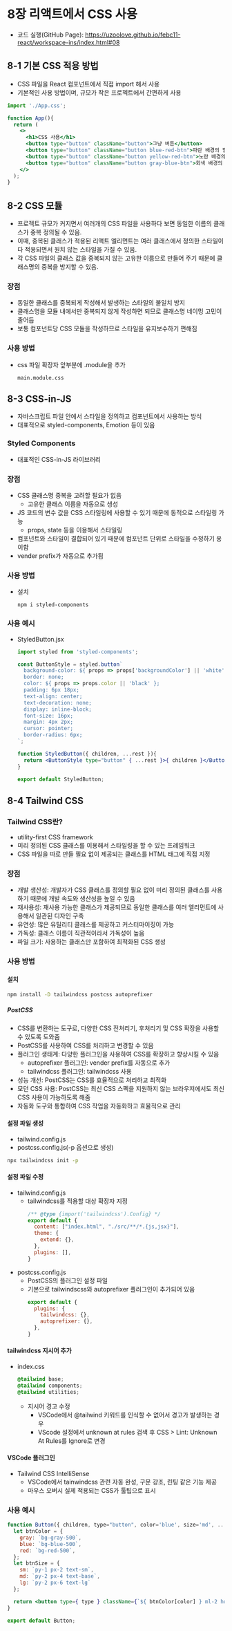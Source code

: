 # 8장 리액트에서 CSS 사용
* 코드 실행(GitHub Page): <https://uzoolove.github.io/febc11-react/workspace-ins/index.html#08>

## 8-1 기본 CSS 적용 방법
* CSS 파일을 React 컴포넌트에서 직접 import 해서 사용
* 기본적인 사용 방법이며, 규모가 작은 프로젝트에서 간편하게 사용
```jsx
import './App.css';

function App(){
  return (
    <>
      <h1>CSS 사용</h1>
      <button type="button" className="button">그냥 버튼</button>
      <button type="button" className="button blue-red-btn">파란 배경의 빨간 글자</button>
      <button type="button" className="button yellow-red-btn">노란 배경의 빨간 글자</button>
      <button type="button" className="button gray-blue-btn">회색 배경의 파란 글자</button>
    </>
  );
}
```

## 8-2 CSS 모듈
* 프로젝트 규모가 커지면서 여러개의 CSS 파일을 사용하다 보면 동일한 이름의 클래스가 중복 정의될 수 있음.
* 이때, 중복된 클래스가 적용된 리액트 엘리먼트는 여러 클래스에서 정의한 스타일이 다 적용되면서 원치 않는 스타일을 가질 수 있음.
* 각 CSS 파일의 클래스 값을 중복되지 않는 고유한 이름으로 만들어 주기 때문에 클래스명의 중복을 방지할 수 있음.

### 장점
* 동일한 클래스를 중복되게 작성해서 발생하는 스타일의 불일치 방지
* 클래스명을 모듈 내에서만 중복되지 않게 작성하면 되므로 클래스명 네이밍 고민이 줄어듬
* 보통 컴포넌트당 CSS 모듈을 작성하므로 스타일을 유지보수하기 편해짐

### 사용 방법
* css 파일 확장자 앞부분에 .module을 추가
  ```
  main.module.css
  ```

## 8-3 CSS-in-JS
* 자바스크립트 파일 안에서 스타일을 정의하고 컴포넌트에서 사용하는 방식
* 대표적으로 styled-components, Emotion 등이 있음

### Styled Components
* 대표적인 CSS-in-JS 라이브러리

### 장점
* CSS 클래스명 중복을 고려할 필요가 없음
  - 고유한 클래스 이름을 자동으로 생성
* JS 코드의 변수 값을 CSS 스타일링에 사용할 수 있기 때문에 동적으로 스타일링 가능
  - props, state 등을 이용해서 스타일링
* 컴포넌트와 스타일이 결합되어 있기 때문에 컴포넌트 단위로 스타일을 수정하기 용이함
* vender prefix가 자동으로 추가됨

### 사용 방법
* 설치
  ```
  npm i styled-components
  ```

### 사용 예시
* StyledButton.jsx
  ```jsx
  import styled from 'styled-components';

  const ButtonStyle = styled.button`
    background-color: ${ props => props['backgroundColor'] || 'white' };
    border: none;
    color: ${ props => props.color || 'black' };
    padding: 6px 18px;
    text-align: center;
    text-decoration: none;
    display: inline-block;
    font-size: 16px;
    margin: 4px 2px;
    cursor: pointer;
    border-radius: 6px;
  `;

  function StyledButton({ children, ...rest }){
    return <ButtonStyle type="button" { ...rest }>{ children }</ButtonStyle>
  }

  export default StyledButton;
  ```

## 8-4 Tailwind CSS

### Tailwind CSS란?
* utility-first CSS framework
* 미리 정의된 CSS 클래스를 이용해서 스타일링을 할 수 있는 프레임워크
* CSS 파일을 따로 만들 필요 없이 제공되는 클래스를 HTML 태그에 직접 지정

### 장점
* 개발 생산성: 개발자가 CSS 클래스를 정의할 필요 없이 미리 정의된 클래스를 사용하기 때문에 개발 속도와 생산성을 높일 수 있음
* 재사용성: 재사용 가능한 클래스가 제공되므로 동일한 클래스를 여러 엘리먼트에 사용해서 일관된 디자인 구축
* 유연성: 많은 유틸리티 클래스를 제공하고 커스터마이징이 가능
* 가독성: 클래스 이름이 직관적이라서 가독성이 높음
* 파일 크기: 사용하는 클래스만 포함하여 최적화된 CSS 생성

### 사용 방법
#### 설치
```sh
npm install -D tailwindcss postcss autoprefixer
```
##### PostCSS
* CSS를 변환하는 도구로, 다양한 CSS 전처리기, 후처리기 및 CSS 확장을 사용할 수 있도록 도와줌
* PostCSS를 사용하여 CSS를 처리하고 변경할 수 있음
* 플러그인 생태계: 다양한 플러그인을 사용하여 CSS를 확장하고 향상시킬 수 있음
  - autoprefixer 플러그인: vender prefix를 자동으로 추가
  - tailwindcss 플러그인: tailwindcss 사용
* 성능 개선: PostCSS는 CSS를 효율적으로 처리하고 최적화
* 모던 CSS 사용: PostCSS는 최신 CSS 스펙을 지원하지 않는 브라우저에서도 최신 CSS 사용이 가능하도록 해줌
* 자동화 도구와 통합하여 CSS 작업을 자동화하고 효율적으로 관리

#### 설정 파일 생성
* tailwind.config.js
* postcss.config.js(-p 옵션으로 생성)
```sh
npx tailwindcss init -p
```

#### 설정 파일 수정
* tailwind.config.js
  - tailwindcss를 적용할 대상 확장자 지정
    ```js
    /** @type {import('tailwindcss').Config} */
    export default {
      content: ["index.html", "./src/**/*.{js,jsx}"],
      theme: {
        extend: {},
      },
      plugins: [],
    }
    ```
* postcss.config.js
  - PostCSS의 플러그인 설정 파일
  - 기본으로 tailwindscss와 autoprefixer 플러그인이 추가되어 있음
    ```js
    export default {
      plugins: {
        tailwindcss: {},
        autoprefixer: {},
      },
    }
    ```

#### tailwindcss 지시어 추가
* index.css
  ```css
  @tailwind base;
  @tailwind components;
  @tailwind utilities;
  ```

  - 지시어 경고 수정
    + VSCode에서 @tailwind 키워드를 인식할 수 없어서 경고가 발생하는 경우
    + VScode 설정에서 unknown at rules 검색 후 CSS > Lint: Unknown At Rules를 Ignore로 변경
    
#### VSCode 플러그인
* Tailwind CSS IntelliSense
  - VSCode에서 tainwindcss 관련 자동 완성, 구문 강조, 린팅 같은 기능 제공
  - 마우스 오버시 실제 적용되는 CSS가 툴팁으로 표시

### 사용 예시
```jsx
function Button({ children, type="button", color='blue', size='md', ...rest }){
  let btnColor = {
    gray: `bg-gray-500`,
    blue: `bg-blue-500`,
    red: `bg-red-500`,
  };
  let btnSize = {
    sm: `py-1 px-2 text-sm`,
    md: `py-2 px-4 text-base`,
    lg: `py-2 px-6 text-lg`
  };

  return <button type={ type } className={`${ btnColor[color] } ml-2 hover:bg-blue-600 text-white font-bold ${btnSize[size]} rounded`} { ...rest }>{ children }</button>;
}

export default Button;
```



